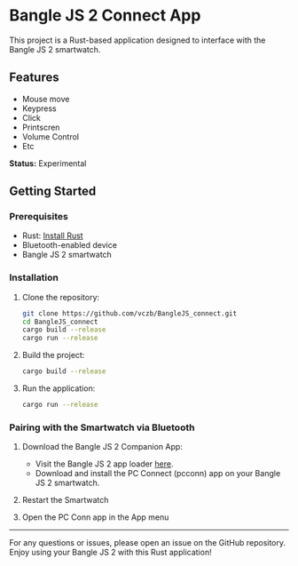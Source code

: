 # Bangle JS 2 Connect App

This project is a Rust-based application designed to interface with the Bangle JS 2 smartwatch.

## Features

- Mouse move
- Keypress
- Click
- Printscren
- Volume Control
- Etc

**Status:** Experimental

## Getting Started

### Prerequisites

- Rust: [Install Rust](https://www.rust-lang.org/tools/install)
- Bluetooth-enabled device
- Bangle JS 2 smartwatch

### Installation

1. Clone the repository:

   ```sh
   git clone https://github.com/vczb/BangleJS_connect.git
   cd BangleJS_connect
   cargo build --release
   cargo run --release
   ```

2. Build the project:

   ```sh
   cargo build --release
   ```

3. Run the application:

   ```sh
   cargo run --release
   ```

### Pairing with the Smartwatch via Bluetooth

1. Download the Bangle JS 2 Companion App:

   - Visit the Bangle JS 2 app loader [here](https://vczb.github.io/BangleApps/?q=pcconn).
   - Download and install the PC Connect (pcconn) app on your Bangle JS 2 smartwatch.

2. Restart the Smartwatch

3. Open the PC Conn app in the App menu

---

For any questions or issues, please open an issue on the GitHub repository. Enjoy using your Bangle JS 2 with this Rust application!
